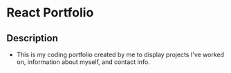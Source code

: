 
# React Portfolio

## Description 

- This is my coding portfolio created by me to display projects I've worked on, information about myself, and contact info.




